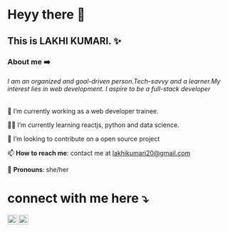 # Heyy there 👋

##  This is LAKHI KUMARI. ✨


  ### About me ➡️ 
###### I am an organized and goal-driven person.Tech-savvy and a learner.My interest lies in web development. I aspire to be a full-stack developer





 
 🏢 I’m currently working  as a web developer trainee.
 
 🧑‍🎓 I’m currently learning  reactjs, python and data science.
 
 👯 I’m looking to contribute  on  a open source project
 
 📫 **How to reach me**: contact me at [lakhikumari20@gmail.com](lakhikumari20@gmail.com)
 
 👧 **Pronouns**: she/her
 
 
 
 
 
 #   connect with me here ⤵️
 
 [<img align="left" alt="" width="22px" src="https://cdn.jsdelivr.net/npm/simple-icons@v3/icons/linkedin.svg" />](https://www.linkedin.com/in/lakhi-kumari/)

 [<img align="left" alt="" width="22px" src="https://cdn.jsdelivr.net/npm/simple-icons@v3/icons/facebook.svg" />](https://www.facebook.com/lakhi.kumari.731/)
 
 
 
 
 




	
 
